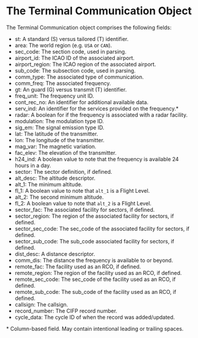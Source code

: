 # The Terminal Communication Object

The Terminal Communication object comprises the following fields:

- st: A standard (S) versus tailored (T) identifier.
- area: The world region (e.g. `USA` or `CAN`).
- sec_code: The section code, used in parsing.
- airport_id: The ICAO ID of the associated airport.
- airport_region: The ICAO region of the associated airport.
- sub_code: The subsection code, used in parsing.
- comm_type: The associated type of communication.
- comm_freq: The associated frequency.
- gt: An guard (G) versus transmit (T) identifier.
- freq_unit: The frequency unit ID.
- cont_rec_no: An identifier for additional available data.
- serv_ind: An identifier for the services provided on the frequency.\*
- radar: A boolean for if the frequency is associated with a radar facility.
- modulation: The modulation type ID.
- sig_em: The signal emission type ID.
- lat: The latitude of the transmitter.
- lon: The longitude of the transmitter.
- mag_var: The magnetic variation.
- fac_elev: The elevation of the transmitter.
- h24_ind: A boolean value to note that the frequency is available 24 hours in a day.
- sector: The sector definition, if defined.
- alt_desc: The altitude descriptor.
- alt_1: The minimum altitude.
- fl_1: A boolean value to note that `alt_1` is a Flight Level.
- alt_2: The second minimum altitude.
- fl_2: A boolean value to note that `alt_2` is a Flight Level.
- sector_fac: The associated facility for sectors, if defined.
- sector_region: The region of the associated facility for sectors, if defined.
- sector_sec_code: The sec_code of the associated facility for sectors, if defined.
- sector_sub_code: The sub_code associated facility for sectors, if defined.
- dist_desc: A distance descriptor.
- comm_dis: The distance the frequency is available to or beyond.
- remote_fac: The facility used as an RCO, if defined.
- remote_region: The region of the facility used as an RCO, if defined.
- remote_sec_code: The sec_code of the facility used as an RCO, if defined.
- remote_sub_code: The sub_code of the facility used as an RCO, if defined.
- callsign: The callsign.
- record_number: The CIFP record number.
- cycle_data: The cycle ID of when the record was added/updated.

\* Column-based field. May contain intentional leading or trailing spaces.
